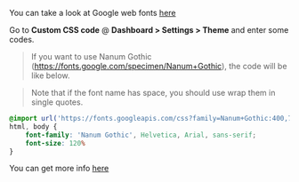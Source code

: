 You can take a look at Google web fonts [here](https://fonts.google.com/)

Go to **Custom CSS code** @ **Dashboard > Settings > Theme** and enter some codes.

>If you want to use Nanum Gothic (https://fonts.google.com/specimen/Nanum+Gothic), the code will be like below.

>Note that if the font name has space, you should use wrap them in single quotes.

```css
@import url('https://fonts.googleapis.com/css?family=Nanum+Gothic:400,700,800');
html, body {
    font-family: 'Nanum Gothic', Helvetica, Arial, sans-serif;
    font-size: 120%
}
```

You can get more info [here](https://www.w3schools.com/css/css_font.asp)
